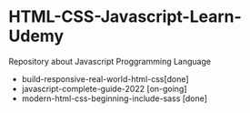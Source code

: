 # HTML-CSS-Javascript-Learn-Udemy

Repository about Javascript Proggramming Language

- build-responsive-real-world-html-css[done]
- javascript-complete-guide-2022 [on-going]
- modern-html-css-beginning-include-sass [done]
